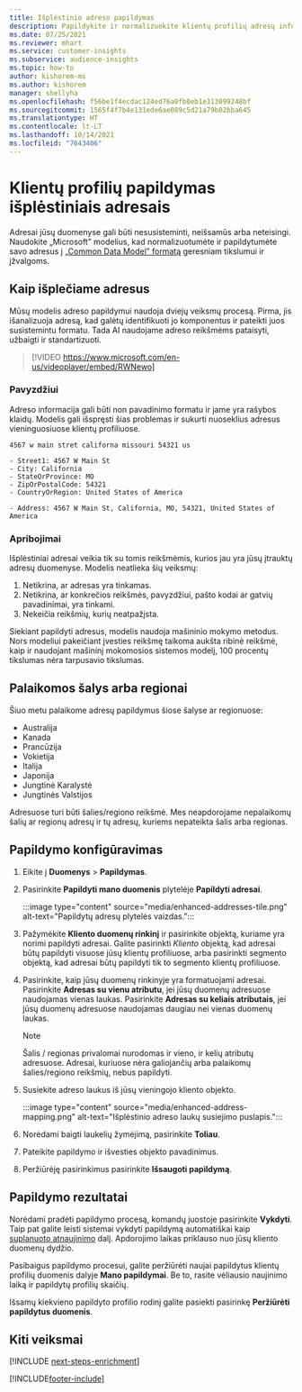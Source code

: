 ```yaml
---
title: Išplėstinio adreso papildymas
description: Papildykite ir normalizuokite klientų profilių adresų informaciją naudodami „Microsoft” modelius.
ms.date: 07/25/2021
ms.reviewer: mhart
ms.service: customer-insights
ms.subservice: audience-insights
ms.topic: how-to
author: kishorem-ms
ms.author: kishorem
manager: shellyha
ms.openlocfilehash: f56be1f4ecdac124ed76a0fb0eb1e313099248bf
ms.sourcegitcommit: 1565f4f7b4e131ede6ae089c5d21a79b02bba645
ms.translationtype: HT
ms.contentlocale: lt-LT
ms.lasthandoff: 10/14/2021
ms.locfileid: "7643406"
---
```

# <a name="enrichment-of-customer-profiles-with-enhanced-addresses"></a>Klientų profilių papildymas išplėstiniais adresais

Adresai jūsų duomenyse gali būti nesusisteminti, neišsamūs arba neteisingi. Naudokite „Microsoft” modelius, kad normalizuotumėte ir papildytumėte savo adresus į [„Common Data Model” formatą](/common-data-model/schema/core/applicationcommon/address) geresniam tikslumui ir įžvalgoms.

## <a name="how-we-enhance-addresses"></a>Kaip išplečiame adresus

Mūsų modelis adreso papildymui naudoja dviejų veiksmų procesą. Pirma, jis išanalizuoja adresą, kad galėtų identifikuoti jo komponentus ir pateikti juos susistemintu formatu. Tada AI naudojame adreso reikšmėms pataisyti, užbaigti ir standartizuoti.

> [!VIDEO https://www.microsoft.com/en-us/videoplayer/embed/RWNewo]

### <a name="example"></a>Pavyzdžiui

Adreso informacija gali būti non pavadinimo formatu ir jame yra rašybos klaidų. Modelis gali išspręsti šias problemas ir sukurti nuoseklius adresus vieninguosiuose klientų profiliuose.

```Input
4567 w main stret californa missouri 54321 us
```

```Output
- Street1: 4567 W Main St
- City: California
- StateOrProvince: MO
- ZipOrPostalCode: 54321
- CountryOrRegion: United States of America

- Address: 4567 W Main St, California, MO, 54321, United States of America
```

### <a name="limitations"></a>Apribojimai

Išplėstiniai adresai veikia tik su tomis reikšmėmis, kurios jau yra jūsų įtrauktų adresų duomenyse. Modelis neatlieka šių veiksmų: 

1. Netikrina, ar adresas yra tinkamas.
2. Netikrina, ar konkrečios reikšmės, pavyzdžiui, pašto kodai ar gatvių pavadinimai, yra tinkami.
3. Nekeičia reikšmių, kurių neatpažįsta.

Siekiant papildyti adresus, modelis naudoja mašininio mokymo metodus. Nors modeliui pakeičiant įvesties reikšmę taikoma aukšta ribinė reikšmė, kaip ir naudojant mašininį mokomosios sistemos modelį, 100 procentų tikslumas nėra tarpusavio tikslumas.

## <a name="supported-countries-or-regions"></a>Palaikomos šalys arba regionai

Šiuo metu palaikome adresų papildymus šiose šalyse ar regionuose: 

- Australija
- Kanada
- Prancūzija
- Vokietija
- Italija
- Japonija
- Jungtinė Karalystė
- Jungtinės Valstijos

Adresuose turi būti šalies/regiono reikšmė. Mes neapdorojame nepalaikomų šalių ar regionų adresų ir tų adresų, kuriems nepateikta šalis arba regionas.

## <a name="configure-the-enrichment"></a>Papildymo konfigūravimas

1. Eikite į **Duomenys** > **Papildymas**.

1. Pasirinkite **Papildyti mano duomenis** plytelėje **Papildyti adresai**.

   :::image type="content" source="media/enhanced-addresses-tile.png" alt-text="Papildytų adresų plytelės vaizdas.":::

1. Pažymėkite **Kliento duomenų rinkinį** ir pasirinkite objektą, kuriame yra norimi papildyti adresai. Galite pasirinkti *Kliento* objektą, kad adresai būtų papildyti visuose jūsų klientų profiliuose, arba pasirinkti segmento objektą, kad adresai būtų papildyti tik to segmento klientų profiliuose.

1. Pasirinkite, kaip jūsų duomenų rinkinyje yra formatuojami adresai. Pasirinkite **Adresas su vienu atributu**, jei jūsų duomenų adresuose naudojamas vienas laukas. Pasirinkite **Adresas su keliais atributais**, jei jūsų duomenų adresuose naudojamas daugiau nei vienas duomenų laukas.

   > [!NOTE]
   > Šalis / regionas privalomai nurodomas ir vieno, ir kelių atributų adresuose. Adresai, kuriuose nėra galiojančių arba palaikomų šalies/regiono reikšmių, nebus papildyti.

1.  Susiekite adreso laukus iš jūsų vieningojo kliento objekto.

    :::image type="content" source="media/enhanced-address-mapping.png" alt-text="Išplėstinio adreso laukų susiejimo puslapis.":::

1. Norėdami baigti laukelių žymėjimą, pasirinkite **Toliau**.

1. Pateikite papildymo ir išvesties objekto pavadinimus.

1. Peržiūrėję pasirinkimus pasirinkite **Išsaugoti papildymą**.

## <a name="enrichment-results"></a>Papildymo rezultatai

Norėdami pradėti papildymo procesą, komandų juostoje pasirinkite **Vykdyti**. Taip pat galite leisti sistemai vykdyti papildymą automatiškai kaip [suplanuoto atnaujinimo](system.md#schedule-tab) dalį. Apdorojimo laikas priklauso nuo jūsų kliento duomenų dydžio.

Pasibaigus papildymo procesui, galite peržiūrėti naujai papildytus klientų profilių duomenis dalyje **Mano papildymai**. Be to, rasite vėliausio naujinimo laiką ir papildytų profilių skaičių.

Išsamų kiekvieno papildyto profilio rodinį galite pasiekti pasirinkę **Peržiūrėti papildytus duomenis**.

## <a name="next-steps"></a>Kiti veiksmai

[!INCLUDE [next-steps-enrichment](../includes/next-steps-enrichment.md)]

[!INCLUDE[footer-include](../includes/footer-banner.md)]
